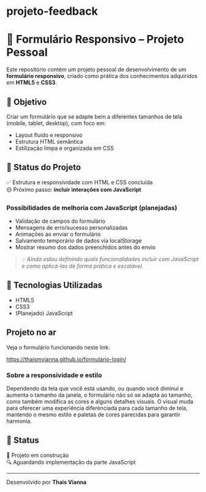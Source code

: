 # projeto-feedback
 # 📝 Formulário Responsivo – Projeto Pessoal

Este repositório contém um projeto pessoal de desenvolvimento de um **formulário responsivo**, criado como prática dos conhecimentos adquiridos em **HTML5** e **CSS3**.

## 🎯 Objetivo

Criar um formulário que se adapte bem a diferentes tamanhos de tela (mobile, tablet, desktop), com foco em:
- Layout fluido e responsivo
- Estrutura HTML semântica
- Estilização limpa e organizada em CSS

## 🧪 Status do Projeto

✅ Estrutura e responsividade com HTML e CSS concluída  
🟡 Próximo passo: **incluir interações com JavaScript**

### Possibilidades de melhoria com JavaScript (planejadas)
- Validação de campos do formulário
- Mensagens de erro/sucesso personalizadas
- Animações ao enviar o formulário
- Salvamento temporário de dados via localStorage
- Mostrar resumo dos dados preenchidos antes do envio

> 💡 *Ainda estou definindo quais funcionalidades incluir com JavaScript e como aplicá-las de forma prática e escalável.*

## 🔧 Tecnologias Utilizadas

- HTML5
- CSS3
- (Planejado) JavaScript

## Projeto no ar

Veja o formulário funcionando neste link:

https://thaismvianna.github.io/formulario-login/

### Sobre a responsividade e estilo

Dependendo da tela que você está usando, ou quando você diminui e aumenta o tamanho da janela, o formulário não só se adapta ao tamanho, como também modifica as cores e alguns detalhes visuais. O visual muda para oferecer uma experiência diferenciada para cada tamanho de tela, mantendo o mesmo estilo e paletas de cores parecidas para garantir harmonia.

## 📌 Status

🚧 Projeto em construção  
🔍 Aguardando implementação da parte JavaScript

---

Desenvolvido por **Thaís Vianna**  
